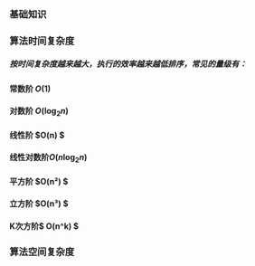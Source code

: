 <!--
 * @Author: zhangkangbin
 * @Date: 2022-10-02 23:26:16
 * @LastEditTime: 2022-10-02 23:54:32
 * @FilePath: \C_Study\chapter1_outline\base.md
-->

### 基础知识


### 算法时间复杂度

##### 按时间复杂度越来越大，执行的效率越来越低排序，常见的量级有：

#### 常数阶 $O(1)$ 

#### 对数阶 $O(\log_{2}n)$ 

#### 线性阶  $O(n) $

#### 线性对数阶$O(n \log_{2}n)$ 

#### 平方阶  $O(n²) $

#### 立方阶  $O(n³) $

#### K次方阶$ O(n^k) $



### 算法空间复杂度